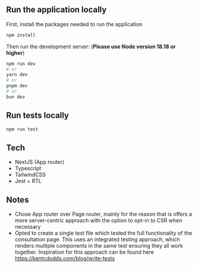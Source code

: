 ## Run the application locally

First, install the packages needed to run the application
```bash
npm install
```

Then run the development server: (**Please use Node version 18.18 or higher**)

```bash
npm run dev
# or
yarn dev
# or
pnpm dev
# or
bun dev
```

## Run tests locally

```bash
npm run test
```

## Tech

* NextJS (App router)
* Typescript
* TailwindCSS
* Jest + RTL 

## Notes

* Chose App router over Page router, mainly for the reason that is offers a more server-centric approach with the option to opt-in to CSR when necessary
* Opted to create a single test file which tested the full functionality of the consultation page. This uses an integrated testing approach, which renders multiple components in the same test ensuring they all work together. Inspiration for this approach can be found here https://kentcdodds.com/blog/write-tests
